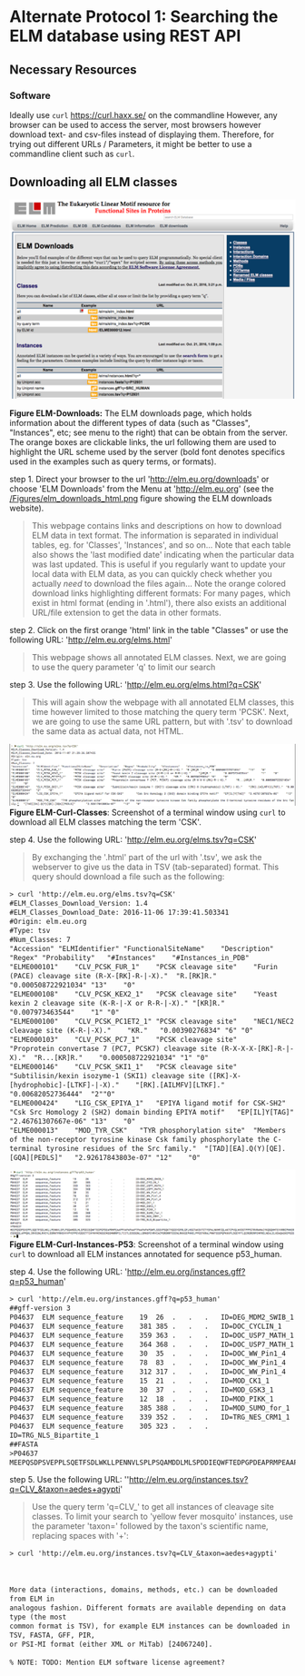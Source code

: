 # Alternate Protocol 1: Searching the ELM database using REST API


## Necessary Resources

### Software

Ideally use `curl` https://curl.haxx.se/ on the commandline
However, any browser can be used to access the server, most browsers however download text- and csv-files instead of displaying them. Therefore, for trying out different URLs / Parameters, it might be better to use a commandline client such as `curl`.

## Downloading all ELM classes

![](Figures/BACT_alternate_protocol_2/elm_downloads_html.png)

**Figure ELM-Downloads:** The ELM downloads page, which holds information about
the different types of data (such as "Classes", "Instances", etc; see menu to
the right) that can be obtain from the server. The orange boxes are clickable
links, the url following them are used to highlight the URL scheme used by the
server (bold font denotes specifics used in the examples such as query terms,
or formats).

step 1. Direct your browser to the url 'http://elm.eu.org/downloads' or choose 'ELM Downloads' from the Menu at 'http://elm.eu.org' (see the [/Figures/elm_downloads_html.png](screenshot) figure showing the ELM downloads website).

> This webpage contains links and descriptions on how to download ELM data in text format.
> The information is separated in individual tables, eg. for 'Classes', 'Instances', and so on...
> Note that each table also shows the 'last modified date' indicating when the particular data was last updated.
> This is useful if you regularly want to update your local data with ELM data, as you can quickly check whether you actually _need_ to download the files again...
> Note the orange colored download links highlighting different formats:
> For many pages, which exist in html format (ending in '.html'), there also exists an additional URL/file extension to get the data in other formats.

step 2. Click on the first orange 'html' link in the table "Classes" or use the following URL: 'http://elm.eu.org/elms.html'

> This webpage shows all annotated ELM classes.
> Next, we are going to use the query parameter 'q' to limit our search

step 3. Use the following URL: 'http://elm.eu.org/elms.html?q=CSK'

> This will again show the webpage with all annotated ELM classes, this time however limited to those matching the query term 'PCSK'.
> Next, we are going to use the same URL pattern, but with '.tsv' to download the same data as actual data, not HTML.

![](Figures/BACT_alternate_protocol_2/elm_curl_classes_CSK.png)
**Figure ELM-Curl-Classes**:
Screenshot of a terminal window using `curl` to download all ELM classes matching the term 'CSK'.

step 4. Use the following URL: 'http://elm.eu.org/elms.tsv?q=CSK'

> By exchanging the '.html' part of the url with '.tsv', we ask the webserver to give us the data in TSV (tab-separated) format.
> This query should download a file such as the following:
```
> curl 'http://elm.eu.org/elms.tsv?q=CSK'
#ELM_Classes_Download_Version: 1.4
#ELM_Classes_Download_Date: 2016-11-06 17:39:41.503341
#Origin: elm.eu.org
#Type: tsv
#Num_Classes: 7
"Accession"	"ELMIdentifier"	"FunctionalSiteName"	"Description"	"Regex"	"Probability"	"#Instances"	"#Instances_in_PDB"
"ELME000101"	"CLV_PCSK_FUR_1"	"PCSK cleavage site"	"Furin (PACE) cleavage site (R-X-[RK]-R-|-X)."	"R.[RK]R."	"0.000508722921034"	"13"	"0"
"ELME000108"	"CLV_PCSK_KEX2_1"	"PCSK cleavage site"	"Yeast kexin 2 cleavage site (K-R-|-X or R-R-|-X)."	"[KR]R."	"0.007973463544"	"1"	"0"
"ELME000100"	"CLV_PCSK_PC1ET2_1"	"PCSK cleavage site"	"NEC1/NEC2 cleavage site (K-R-|-X)."	"KR."	"0.00390276834"	"6"	"0"
"ELME000103"	"CLV_PCSK_PC7_1"	"PCSK cleavage site"	"Proprotein convertase 7 (PC7, PCSK7) cleavage site (R-X-X-X-[RK]-R-|-X)."	"R...[KR]R."	"0.000508722921034"	"1"	"0"
"ELME000146"	"CLV_PCSK_SKI1_1"	"PCSK cleavage site"	"Subtilisin/kexin isozyme-1 (SKI1) cleavage site ([RK]-X-[hydrophobic]-[LTKF]-|-X)."	"[RK].[AILMFV][LTKF]."	"0.00682052736444"	"2""0"
"ELME000424"	"LIG_CSK_EPIYA_1"	"EPIYA ligand motif for CSK-SH2"	"Csk Src Homology 2 (SH2) domain binding EPIYA motif"	"EP[IL]Y[TAG]"	"2.46761307667e-06"	"13"	"0"
"ELME000013"	"MOD_TYR_CSK"	"TYR phosphorylation site"	"Members of the non-receptor tyrosine kinase Csk family phosphorylate the C-terminal tyrosine residues of the Src family."	"[TAD][EA].Q(Y)[QE].[GQA][PEDLS]"	"2.92617843803e-07"	"12"	"0"
```


![](Figures/BACT_alternate_protocol_2/elm_curl_instances_p53_human.png)
**Figure ELM-Curl-Instances-P53**:
Screenshot of a terminal window using `curl` to download all ELM instances annotated for sequence p53_human.


step 4. Use the following URL: 'http://elm.eu.org/instances.gff?q=p53_human'

```
> curl 'http://elm.eu.org/instances.gff?q=p53_human'
##gff-version 3
P04637	ELM	sequence_feature	19	26	.	.	.	ID=DEG_MDM2_SWIB_1
P04637	ELM	sequence_feature	381	385	.	.	.	ID=DOC_CYCLIN_1
P04637	ELM	sequence_feature	359	363	.	.	.	ID=DOC_USP7_MATH_1
P04637	ELM	sequence_feature	364	368	.	.	.	ID=DOC_USP7_MATH_1
P04637	ELM	sequence_feature	30	35	.	.	.	ID=DOC_WW_Pin1_4
P04637	ELM	sequence_feature	78	83	.	.	.	ID=DOC_WW_Pin1_4
P04637	ELM	sequence_feature	312	317	.	.	.	ID=DOC_WW_Pin1_4
P04637	ELM	sequence_feature	15	21	.	.	.	ID=MOD_CK1_1
P04637	ELM	sequence_feature	30	37	.	.	.	ID=MOD_GSK3_1
P04637	ELM	sequence_feature	12	18	.	.	.	ID=MOD_PIKK_1
P04637	ELM	sequence_feature	385	388	.	.	.	ID=MOD_SUMO_for_1
P04637	ELM	sequence_feature	339	352	.	.	.	ID=TRG_NES_CRM1_1
P04637	ELM	sequence_feature	305	323	.	.	.	ID=TRG_NLS_Bipartite_1
##FASTA
>P04637
MEEPQSDPSVEPPLSQETFSDLWKLLPENNVLSPLPSQAMDDLMLSPDDIEQWFTEDPGPDEAPRMPEAAPPVAPAPAAPTPAAPAPAPSWPLSSSVPSQKTYQGSYGFRLGFLHSGTAKSVTCTYSPALNKMFCQLAKTCPVQLWVDSTPPPGTRVRAMAIYKQSQHMTEVVRRCPHHERCSDSDGLAPPQHLIRVEGNLRVEYLDDRNTFRHSVVVPYEPPEVGSDCTTIHYNYMCNSSCMGGMNRRPILTIITLEDSSGNLLGRNSFEVRVCACPGRDRRTEEENLRKKGEPHHELPPGSTKRALPNNTSSSPQPKKKPLDGEYFTLQIRGRERFEMFRELNEALELKDAQAGKEPGGS
```

step 5. Use the following URL: ''http://elm.eu.org/instances.tsv?q=CLV_&taxon=aedes+agypti'

> Use the query term 'q=CLV_' to get all instances of cleavage site classes.
> To limit your search to 'yellow fever mosquito' instances, use the parameter 'taxon=' followed by the taxon's scientific name, replacing spaces with '+':
```
> curl 'http://elm.eu.org/instances.tsv?q=CLV_&taxon=aedes+agypti'



More data (interactions, domains, methods, etc.) can be downloaded from ELM in
analogous fashion. Different formats are available depending on data type (the most
common format is TSV), for example ELM instances can be downloaded in TSV, FASTA, GFF, PIR,
or PSI-MI format (either XML or MiTab) [24067240].

% NOTE: TODO: Mention ELM software license agreement?
